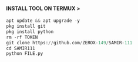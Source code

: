 <h4 align="left">INSTALL TOOL ON TERMUX > </h4>
 
```python
apt update && apt upgrade -y
pkg install git
pkg install python
rm -rf TOKEN
git clone https://github.com/ZEROX-149/SAMIR-111
cd SAMIR111
python FILE.py
```
